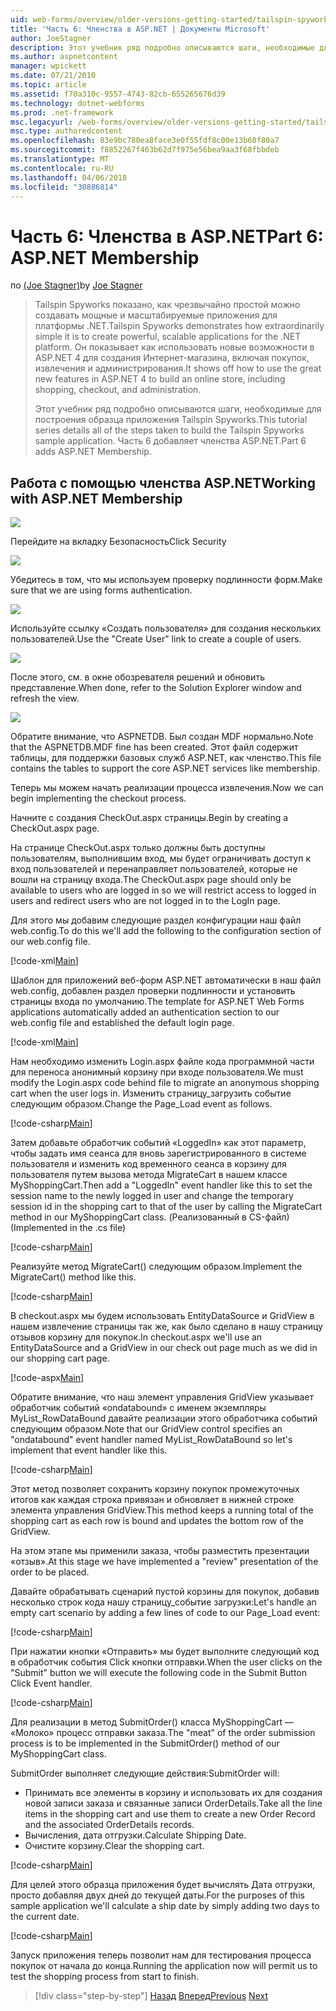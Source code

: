 ```yaml
---
uid: web-forms/overview/older-versions-getting-started/tailspin-spyworks/tailspin-spyworks-part-6
title: 'Часть 6: Членства в ASP.NET | Документы Microsoft'
author: JoeStagner
description: Этот учебник ряд подробно описываются шаги, необходимые для построения образца приложения Tailspin Spyworks. Часть 6 добавляет членства ASP.NET.
ms.author: aspnetcontent
manager: wpickett
ms.date: 07/21/2010
ms.topic: article
ms.assetid: f70a310c-9557-4743-82cb-655265676d39
ms.technology: dotnet-webforms
ms.prod: .net-framework
msc.legacyurl: /web-forms/overview/older-versions-getting-started/tailspin-spyworks/tailspin-spyworks-part-6
msc.type: authoredcontent
ms.openlocfilehash: 83e9bc780ea8face3e0f55fdf8c00e13b60f80a7
ms.sourcegitcommit: f8852267f463b62d7f975e56bea9aa3f68fbbdeb
ms.translationtype: MT
ms.contentlocale: ru-RU
ms.lasthandoff: 04/06/2018
ms.locfileid: "30886814"
---
```

<a name="part-6-aspnet-membership"></a><span data-ttu-id="5ce6c-104">Часть 6: Членства в ASP.NET</span><span class="sxs-lookup"><span data-stu-id="5ce6c-104">Part 6: ASP.NET Membership</span></span>
====================
<span data-ttu-id="5ce6c-105">по [(Joe Stagner)](https://github.com/JoeStagner)</span><span class="sxs-lookup"><span data-stu-id="5ce6c-105">by [Joe Stagner](https://github.com/JoeStagner)</span></span>

> <span data-ttu-id="5ce6c-106">Tailspin Spyworks показано, как чрезвычайно простой можно создавать мощные и масштабируемые приложения для платформы .NET.</span><span class="sxs-lookup"><span data-stu-id="5ce6c-106">Tailspin Spyworks demonstrates how extraordinarily simple it is to create powerful, scalable applications for the .NET platform.</span></span> <span data-ttu-id="5ce6c-107">Он показывает как использовать новые возможности в ASP.NET 4 для создания Интернет-магазина, включая покупок, извлечения и администрирования.</span><span class="sxs-lookup"><span data-stu-id="5ce6c-107">It shows off how to use the great new features in ASP.NET 4 to build an online store, including shopping, checkout, and administration.</span></span>
> 
> <span data-ttu-id="5ce6c-108">Этот учебник ряд подробно описываются шаги, необходимые для построения образца приложения Tailspin Spyworks.</span><span class="sxs-lookup"><span data-stu-id="5ce6c-108">This tutorial series details all of the steps taken to build the Tailspin Spyworks sample application.</span></span> <span data-ttu-id="5ce6c-109">Часть 6 добавляет членства ASP.NET.</span><span class="sxs-lookup"><span data-stu-id="5ce6c-109">Part 6 adds ASP.NET Membership.</span></span>


## <a id="_Toc260221672"></a>  <span data-ttu-id="5ce6c-110">Работа с помощью членства ASP.NET</span><span class="sxs-lookup"><span data-stu-id="5ce6c-110">Working with ASP.NET Membership</span></span>

![](tailspin-spyworks-part-6/_static/image1.png)

<span data-ttu-id="5ce6c-111">Перейдите на вкладку Безопасность</span><span class="sxs-lookup"><span data-stu-id="5ce6c-111">Click Security</span></span>

![](tailspin-spyworks-part-6/_static/image1.jpg)

<span data-ttu-id="5ce6c-112">Убедитесь в том, что мы используем проверку подлинности форм.</span><span class="sxs-lookup"><span data-stu-id="5ce6c-112">Make sure that we are using forms authentication.</span></span>

![](tailspin-spyworks-part-6/_static/image2.jpg)

<span data-ttu-id="5ce6c-113">Используйте ссылку «Создать пользователя» для создания нескольких пользователей.</span><span class="sxs-lookup"><span data-stu-id="5ce6c-113">Use the "Create User" link to create a couple of users.</span></span>

![](tailspin-spyworks-part-6/_static/image3.jpg)

<span data-ttu-id="5ce6c-114">После этого, см. в окне обозревателя решений и обновить представление.</span><span class="sxs-lookup"><span data-stu-id="5ce6c-114">When done, refer to the Solution Explorer window and refresh the view.</span></span>

![](tailspin-spyworks-part-6/_static/image2.png)

<span data-ttu-id="5ce6c-115">Обратите внимание, что ASPNETDB. Был создан MDF нормально.</span><span class="sxs-lookup"><span data-stu-id="5ce6c-115">Note that the ASPNETDB.MDF fine has been created.</span></span> <span data-ttu-id="5ce6c-116">Этот файл содержит таблицы, для поддержки базовых служб ASP.NET, как членство.</span><span class="sxs-lookup"><span data-stu-id="5ce6c-116">This file contains the tables to support the core ASP.NET services like membership.</span></span>

<span data-ttu-id="5ce6c-117">Теперь мы можем начать реализации процесса извлечения.</span><span class="sxs-lookup"><span data-stu-id="5ce6c-117">Now we can begin implementing the checkout process.</span></span>

<span data-ttu-id="5ce6c-118">Начните с создания CheckOut.aspx страницы.</span><span class="sxs-lookup"><span data-stu-id="5ce6c-118">Begin by creating a CheckOut.aspx page.</span></span>

<span data-ttu-id="5ce6c-119">На странице CheckOut.aspx только должны быть доступны пользователям, выполнившим вход, мы будет ограничивать доступ к вход пользователей и перенаправляет пользователей, которые не вошли на страницу входа.</span><span class="sxs-lookup"><span data-stu-id="5ce6c-119">The CheckOut.aspx page should only be available to users who are logged in so we will restrict access to logged in users and redirect users who are not logged in to the LogIn page.</span></span>

<span data-ttu-id="5ce6c-120">Для этого мы добавим следующие раздел конфигурации наш файл web.config.</span><span class="sxs-lookup"><span data-stu-id="5ce6c-120">To do this we'll add the following to the configuration section of our web.config file.</span></span>

[!code-xml[Main](tailspin-spyworks-part-6/samples/sample1.xml)]

<span data-ttu-id="5ce6c-121">Шаблон для приложений веб-форм ASP.NET автоматически в наш файл web.config, добавлен раздел проверки подлинности и установить страницы входа по умолчанию.</span><span class="sxs-lookup"><span data-stu-id="5ce6c-121">The template for ASP.NET Web Forms applications automatically added an authentication section to our web.config file and established the default login page.</span></span>

[!code-xml[Main](tailspin-spyworks-part-6/samples/sample2.xml)]

<span data-ttu-id="5ce6c-122">Нам необходимо изменить Login.aspx файле кода программной части для переноса анонимный корзину при входе пользователя.</span><span class="sxs-lookup"><span data-stu-id="5ce6c-122">We must modify the Login.aspx code behind file to migrate an anonymous shopping cart when the user logs in.</span></span> <span data-ttu-id="5ce6c-123">Изменить страницу\_загрузить событие следующим образом.</span><span class="sxs-lookup"><span data-stu-id="5ce6c-123">Change the Page\_Load event as follows.</span></span>

[!code-csharp[Main](tailspin-spyworks-part-6/samples/sample3.cs)]

<span data-ttu-id="5ce6c-124">Затем добавьте обработчик событий «LoggedIn» как этот параметр, чтобы задать имя сеанса для вновь зарегистрированного в системе пользователя и изменить код временного сеанса в корзину для пользователя путем вызова метода MigrateCart в нашем классе MyShoppingCart.</span><span class="sxs-lookup"><span data-stu-id="5ce6c-124">Then add a "LoggedIn" event handler like this to set the session name to the newly logged in user and change the temporary session id in the shopping cart to that of the user by calling the MigrateCart method in our MyShoppingCart class.</span></span> <span data-ttu-id="5ce6c-125">(Реализованный в CS-файл)</span><span class="sxs-lookup"><span data-stu-id="5ce6c-125">(Implemented in the .cs file)</span></span>

[!code-csharp[Main](tailspin-spyworks-part-6/samples/sample4.cs)]

<span data-ttu-id="5ce6c-126">Реализуйте метод MigrateCart() следующим образом.</span><span class="sxs-lookup"><span data-stu-id="5ce6c-126">Implement the MigrateCart() method like this.</span></span>

[!code-csharp[Main](tailspin-spyworks-part-6/samples/sample5.cs)]

<span data-ttu-id="5ce6c-127">В checkout.aspx мы будем использовать EntityDataSource и GridView в нашем извлечение страницы так же, как было сделано в нашу страницу отзывов корзину для покупок.</span><span class="sxs-lookup"><span data-stu-id="5ce6c-127">In checkout.aspx we'll use an EntityDataSource and a GridView in our check out page much as we did in our shopping cart page.</span></span>

[!code-aspx[Main](tailspin-spyworks-part-6/samples/sample6.aspx)]

<span data-ttu-id="5ce6c-128">Обратите внимание, что наш элемент управления GridView указывает обработчик событий «ondatabound» с именем экземпляры MyList\_RowDataBound давайте реализации этого обработчика событий следующим образом.</span><span class="sxs-lookup"><span data-stu-id="5ce6c-128">Note that our GridView control specifies an "ondatabound" event handler named MyList\_RowDataBound so let's implement that event handler like this.</span></span>

[!code-csharp[Main](tailspin-spyworks-part-6/samples/sample7.cs)]

<span data-ttu-id="5ce6c-129">Этот метод позволяет сохранить корзину покупок промежуточных итогов как каждая строка привязан и обновляет в нижней строке элемента управления GridView.</span><span class="sxs-lookup"><span data-stu-id="5ce6c-129">This method keeps a running total of the shopping cart as each row is bound and updates the bottom row of the GridView.</span></span>

<span data-ttu-id="5ce6c-130">На этом этапе мы применили заказа, чтобы разместить презентации «отзыв».</span><span class="sxs-lookup"><span data-stu-id="5ce6c-130">At this stage we have implemented a "review" presentation of the order to be placed.</span></span>

<span data-ttu-id="5ce6c-131">Давайте обрабатывать сценарий пустой корзины для покупок, добавив несколько строк кода нашу страницу\_событие загрузки:</span><span class="sxs-lookup"><span data-stu-id="5ce6c-131">Let's handle an empty cart scenario by adding a few lines of code to our Page\_Load event:</span></span>

[!code-csharp[Main](tailspin-spyworks-part-6/samples/sample8.cs)]

<span data-ttu-id="5ce6c-132">При нажатии кнопки «Отправить» мы будет выполните следующий код в обработчик события Click кнопки отправки.</span><span class="sxs-lookup"><span data-stu-id="5ce6c-132">When the user clicks on the "Submit" button we will execute the following code in the Submit Button Click Event handler.</span></span>

[!code-csharp[Main](tailspin-spyworks-part-6/samples/sample9.cs)]

<span data-ttu-id="5ce6c-133">Для реализации в метод SubmitOrder() класса MyShoppingCart — «Молоко» процесс отправки заказа.</span><span class="sxs-lookup"><span data-stu-id="5ce6c-133">The "meat" of the order submission process is to be implemented in the SubmitOrder() method of our MyShoppingCart class.</span></span>

<span data-ttu-id="5ce6c-134">SubmitOrder выполняет следующие действия:</span><span class="sxs-lookup"><span data-stu-id="5ce6c-134">SubmitOrder will:</span></span>

- <span data-ttu-id="5ce6c-135">Принимать все элементы в корзину и использовать их для создания новой записи заказа и связанные записи OrderDetails.</span><span class="sxs-lookup"><span data-stu-id="5ce6c-135">Take all the line items in the shopping cart and use them to create a new Order Record and the associated OrderDetails records.</span></span>
- <span data-ttu-id="5ce6c-136">Вычисления, дата отгрузки.</span><span class="sxs-lookup"><span data-stu-id="5ce6c-136">Calculate Shipping Date.</span></span>
- <span data-ttu-id="5ce6c-137">Очистите корзину.</span><span class="sxs-lookup"><span data-stu-id="5ce6c-137">Clear the shopping cart.</span></span>


[!code-csharp[Main](tailspin-spyworks-part-6/samples/sample10.cs)]

<span data-ttu-id="5ce6c-138">Для целей этого образца приложения будет вычислять Дата отгрузки, просто добавляя двух дней до текущей даты.</span><span class="sxs-lookup"><span data-stu-id="5ce6c-138">For the purposes of this sample application we'll calculate a ship date by simply adding two days to the current date.</span></span>

[!code-csharp[Main](tailspin-spyworks-part-6/samples/sample11.cs)]

<span data-ttu-id="5ce6c-139">Запуск приложения теперь позволит нам для тестирования процесса покупок от начала до конца.</span><span class="sxs-lookup"><span data-stu-id="5ce6c-139">Running the application now will permit us to test the shopping process from start to finish.</span></span>

> [!div class="step-by-step"]
> <span data-ttu-id="5ce6c-140">[Назад](tailspin-spyworks-part-5.md)
> [Вперед](tailspin-spyworks-part-7.md)</span><span class="sxs-lookup"><span data-stu-id="5ce6c-140">[Previous](tailspin-spyworks-part-5.md)
[Next](tailspin-spyworks-part-7.md)</span></span>
